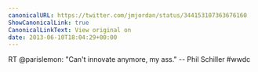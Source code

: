 ```yaml
---
canonicalURL: https://twitter.com/jmjordan/status/344153107363676160
ShowCanonicalLink: true
CanonicalLinkText: View original on
date: 2013-06-10T18:04:29+00:00
---
```

RT @parislemon: "Can't innovate anymore, my ass." -- Phil Schiller #wwdc